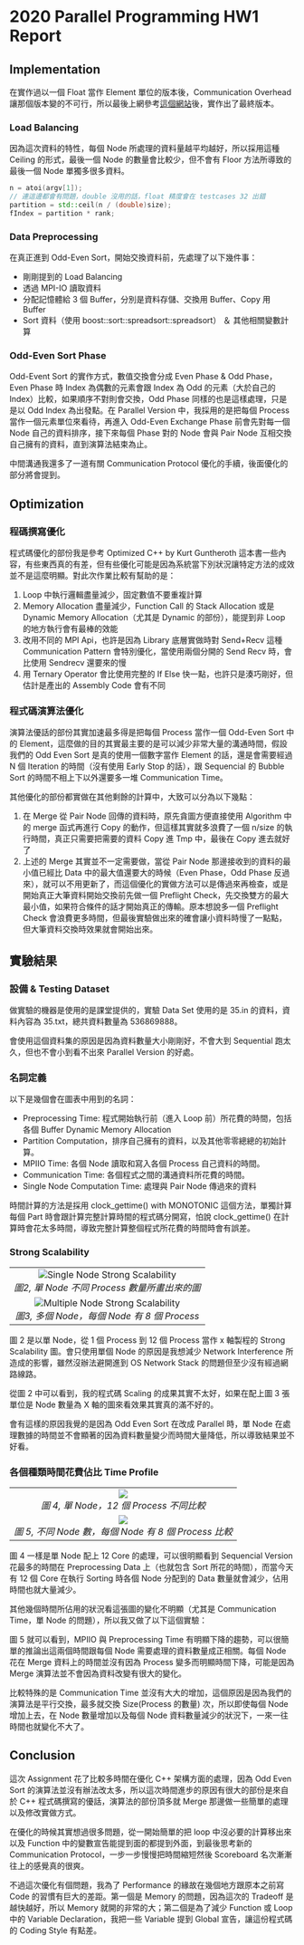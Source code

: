 # 2020 Parallel Programming HW1 Report

## Implementation

在實作過以一個 Float 當作 Element 單位的版本後，Communication Overhead 讓那個版本變的不可行，所以最後上網參考[這個網站](selkie-macalester.org/csinparallel/modules/MPIProgramming/build/html/oddEvenSort/oddEven.html)後，實作出了最終版本。

### Load Balancing

因為這次資料的特性，每個 Node 所處理的資料量越平均越好，所以採用這種 Ceiling 的形式，最後一個 Node 的數量會比較少，但不會有 Floor 方法所導致的最後一個 Node 單獨多很多資料。

```c++
n = atoi(argv[1]);
// 連這邊都會有問題，double 沒用的話，float 精度會在 testcases 32 出錯
partition = std::ceil(n / (double)size);
fIndex = partition * rank;
```

### Data Preprocessing

在真正進到 Odd-Even Sort，開始交換資料前，先處理了以下幾件事：

- 剛剛提到的 Load Balancing
- 透過 MPI-IO 讀取資料
- 分配記憶體給 3 個 Buffer，分別是資料存儲、交換用 Buffer、Copy 用 Buffer
- Sort 資料（使用 boost::sort::spreadsort::spreadsort） ＆ 其他相關變數計算

### Odd-Even Sort Phase

Odd-Event Sort 的實作方式，數值交換會分成 Even Phase & Odd Phase，Even Phase 時 Index 為偶數的元素會跟 Index 為 Odd 的元素（大於自己的 Index）比較，如果順序不對則會交換，Odd Phase 同樣的也是這樣處理，只是是以 Odd Index 為出發點。在 Parallel Version 中，我採用的是把每個 Process 當作一個元素單位來看待，再進入 Odd-Even Exchange Phase 前會先對每一個 Node 自己的資料排序，接下來每個 Phase 對的 Node 會與 Pair Node 互相交換自己擁有的資料，直到演算法結束為止。

中間溝通我還多了一道有關 Communication Protocol 優化的手續，後面優化的部分將會提到。

## Optimization

### 程碼撰寫優化

程式碼優化的部份我是參考 Optimized C++ by Kurt Guntheroth 這本書一些內容，有些東西真的有差，但有些優化可能是因為系統當下別狀況讓特定方法的成效並不是這麼明顯。對此次作業比較有幫助的是：

1. Loop 中執行邏輯盡量減少，固定數值不要重複計算
2. Memory Allocation 盡量減少，Function Call 的 Stack Allocation 或是 Dynamic Memory Allocation（尤其是 Dynamic 的部份），能提到非 Loop 的地方執行會有最棒的效能
3. 改用不同的 MPI Api，也許是因為 Library 底層實做時對 Send+Recv 這種 Communication Pattern 會特別優化，當使用兩個分開的 Send Recv 時，會比使用 Sendrecv 還要來的慢
4. 用 Ternary Operator 會比使用完整的 If Else 快一點，也許只是湊巧剛好，但估計是產出的 Assembly Code 會有不同

### 程式碼演算法優化

演算法優話的部份其實加速最多得是把每個 Process 當作一個 Odd-Even Sort 中的 Element，這麼做的目的其實最主要的是可以減少非常大量的溝通時間，假設我們的 Odd Even Sort 是真的使用一個數字當作 Element 的話，還是會需要經過 N 個 Iteration 的時間（沒有使用 Early Stop 的話），跟 Sequencial 的 Bubble Sort 的時間不相上下以外還要多一堆 Communication Time。

其他優化的部份都實做在其他剩餘的計算中，大致可以分為以下幾點：

1. 在 Merge 從 Pair Node 回傳的資料時，原先貪圖方便直接使用 Algorithm 中的 merge 函式再進行 Copy 的動作，但這樣其實就多浪費了一個 n/size 的執行時間，真正只需要把需要的資料 Copy 進 Tmp 中，最後在 Copy 進去就好了
2. 上述的 Merge 其實並不一定需要做，當從 Pair Node 那邊接收到的資料的最小值已經比 Data 中的最大值還要大的時候（Even Phase，Odd Phase 反過來），就可以不用更新了，而這個優化的實做方法可以是傳過來再檢查，或是開始真正大筆資料開始交換前先做一個 Preflight Check，先交換雙方的最大最小值，如果符合條件的話才開始真正的傳輸。原本想說多一個 Preflight Check 會浪費更多時間，但最後實驗做出來的確會讓小資料時慢了一點點，但大筆資料交換時效果就會開始出來。

## 實驗結果

### 設備 & Testing Dataset

做實驗的機器是使用的是課堂提供的，實驗 Data Set 使用的是 35.in 的資料，資料內容為 35.txt，總共資料數量為 536869888。

會使用這個資料集的原因是因為資料數量大小剛剛好，不會大到 Sequential 跑太久，但也不會小到看不出來 Parallel Version 的好處。

### 名詞定義

以下是幾個會在圖表中用到的名詞：

- Preprocessing Time: 程式開始執行前（進入 Loop 前）所花費的時間，包括各個 Buffer Dynamic Memory Allocation
- Partition Computation，排序自己擁有的資料，以及其他零零總總的初始計算。
- MPIIO Time: 各個 Node 讀取和寫入各個 Process 自己資料的時間。
- Communication Time: 各個程式之間的溝通資料所花費的時間。
- Single Node Computation Time: 處理與 Pair Node 傳過來的資料

時間計算的方法是採用 clock_gettime() with MONOTONIC 這個方法，單獨計算每個 Part 時會跟計算完整計算時間的程式碼分開寫，怕說 clock_gettime() 在計算時會花太多時間，導致完整計算整個程式所花費的時間時會有誤差。

### Strong Scalability

| | |
| ---- | ---- |
|![Single Node Strong Scalability](./img/Single%20Node%20Strong%20Scalability.png)*圖2, 單 Node 不同 Process 數量所畫出來的圖*  | ![Multiple Node Strong Scalability](./img/Multiple%20Node%20Strong%20Scalability.png)*圖3, 多個 Node，每個 Node 有 8 個 Process*|

圖 2 是以單 Node，從 1 個 Process 到 12 個 Process 當作 x 軸製程的 Strong Scalability 圖。會只使用單個 Node 的原因是我想減少 Network Interference 所造成的影響，雖然沒辦法避開進到 OS Network Stack 的問題但至少沒有經過網路線路。

從圖 2 中可以看到，我的程式碼 Scaling 的成果其實不太好，如果在配上圖 3 張單位是 Node 數量為 X 軸的圖來看效果其實真的滿不好的。

會有這樣的原因我覺的是因為 Odd Even Sort 在改成 Parallel 時，單 Node 在處理數據的時間並不會顯著的因為資料數量變少而時間大量降低，所以導致結果並不好看。

### 各個種類時間花費佔比 Time Profile

| | |
| --- | --- |
| ![](./img/Single%20Node%20Time%20Profile.png)*圖 4, 單 Node，12 個 Process 不同比較* | ![](./img/Mutiple%20Node%20Time%20Profile.png)*圖 5, 不同 Node 數，每個 Node 有 8 個 Process 比較* |

圖 4 一樣是單 Node 配上 12 Core 的處理，可以很明顯看到 Sequencial Version 花最多的時間在 Preprocessing Data 上（也就包含 Sort 所花的時間），而當今天有 12 個 Core 在執行 Sorting 時各個 Node 分配到的 Data 數量就會減少，佔用時間也就大量減少。

其他幾個時間所佔用的狀況看這張圖的變化不明顯（尤其是 Communication Time，單 Node 的問題），所以我又做了以下這個實驗：

圖 5 就可以看到，MPIIO 與 Preprocessing Time 有明顯下降的趨勢，可以很簡單的推論出這兩個時間跟每個 Node 需要處理的資料數量成正相關。每個 Node 花在 Merge 資料上的時間並沒有因為 Process 變多而明顯時間下降，可能是因為 Merge 演算法並不會因為資料改變有很大的變化。

比較特殊的是 Communication Time 並沒有大大的增加，這個原因是因為我們的演算法是平行交換，最多就交換 Size(Process 的數量) 次，所以即使每個 Node 增加上去，在 Node 數量增加以及每個 Node 資料數量減少的狀況下，一來一往時間也就變化不大了。

## Conclusion

這次 Assignment 花了比較多時間在優化 C++ 架構方面的處理，因為 Odd Even Sort 的演算法並沒有辦法改太多，所以這次時間進步的原因有很大的部份是來自於 C++ 程式碼撰寫的優話，演算法的部份頂多就 Merge 那邊做一些簡單的處理以及修改實做方式。

在優化的時候其實想過很多問題，從一開始簡單的把 loop 中沒必要的計算移出來以及 Function 中的變數宣告能提到面的都提到外面，到最後思考新的 Communication Protocol，一步一步慢慢把時間縮短然後 Scoreboard 名次漸漸往上的感覺真的很爽。

不過這次優化有個問題，我為了 Performance 的緣故在幾個地方跟原本之前寫 Code 的習慣有巨大的差距。第一個是 Memory 的問題，因為這次的 Tradeoff 是越快越好，所以 Memory 就開的非常的大；第二個是為了減少 Function 或 Loop 中的 Variable Declaration，我把一些 Variable 提到 Global 宣告，讓這份程式碼的 Coding Style 有點差。

<style>
table td {
  display: flex;
  flex-direction: column;
  justify-content: center;
  align-items: center;
}
</style>